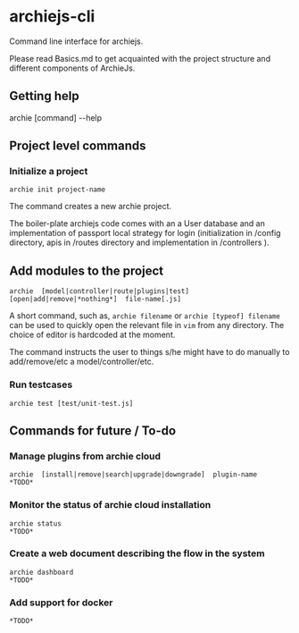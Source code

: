 # archiejs-cli
Command line interface for archiejs.


Please read Basics.md to get acquainted with the project structure and different components of ArchieJs.


## Getting help

archie [command] --help


## Project level commands


### Initialize a project


    archie init project-name


The command creates a new archie project. 


The boiler-plate archiejs code comes with an a User database and an implementation of passport local strategy for login (initialization in /config directory, apis in /routes directory and implementation in /controllers ).


## Add modules to the project


    archie  [model|controller|route|plugins|test]  [open|add|remove|*nothing*]  file-name[.js]


A short command, such as, `archie filename` or `archie [typeof] filename` can be used to quickly open the relevant file in `vim` from any directory. The choice of editor is hardcoded at the moment. 

The command instructs the user to things s/he might have to do manually to add/remove/etc a model/controller/etc.



### Run testcases


    archie test [test/unit-test.js]


## Commands for future / To-do


### Manage plugins from archie cloud


    archie  [install|remove|search|upgrade|downgrade]  plugin-name
    *TODO*


### Monitor the status of archie cloud installation


    archie status
    *TODO*


### Create a web document describing the flow in the system


    archie dashboard
    *TODO*


### Add support for docker


    *TODO*
